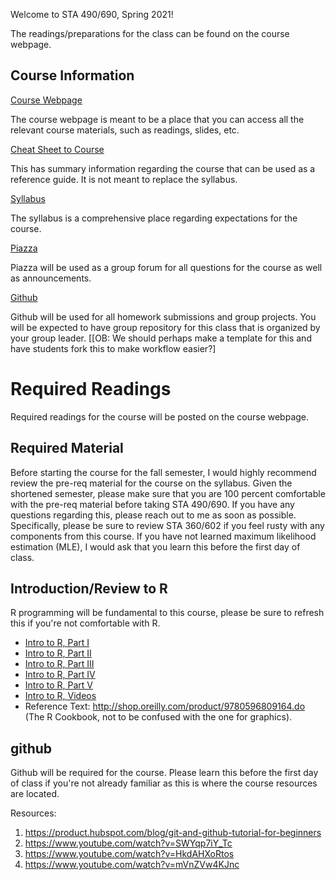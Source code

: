 Welcome to STA 490/690, Spring 2021! 

The readings/preparations for the class can be found on the course webpage.

## Course Information

[Course Webpage](https://resteorts.github.io/teach/almost-all-er.html)

The course webpage is meant to be a place that you can access all the relevant course materials, such as readings, slides, etc. 

[Cheat Sheet to Course]()

This has summary information regarding the course that can be used as a reference guide. It is not meant to replace the syllabus. 

[Syllabus]()

The syllabus is a comprehensive place regarding expectations for the course.

[Piazza]()

Piazza will be used as a group forum for all questions for the course as well as announcements. 

[Github]()

Github will be used for all homework submissions and group projects. You will be expected to have group repository for this class that is organized by your group leader. [[OB: We should perhaps make a template for this and have students fork this to make workflow easier?]

# Required Readings

Required readings for the course will be posted on the course webpage. 

## Required Material

Before starting the course for the fall semester, I would highly recommend review the pre-req material for the course on the syllabus. Given the shortened semester, please make sure that you are 100 percent comfortable with the pre-req material before taking STA 490/690. If you have any questions regarding this, please reach out to me as soon as possible. Specifically, please be sure to review STA 360/602 if you feel rusty with any components from this course. If you have not learned maximum likelihood estimation (MLE), I would ask that you learn this before the first day of class. 

## Introduction/Review to R

R programming will be fundamental to this course, please be sure to refresh this if you're not comfortable with R. 

- [Intro to R, Part I](https://github.com/resteorts/modern-bayes/blob/master/lecturesModernBayes20/background-intro-to-R/introToR-partI.pdf)
- [Intro to R, Part II](https://github.com/resteorts/modern-bayes/blob/master/lecturesModernBayes20/background-intro-to-R/introToR-partII.pdf)
- [Intro to R, Part III](https://github.com/resteorts/modern-bayes/blob/master/lecturesModernBayes20/background-intro-to-R/introToR-partIII.pdf)
- [Intro to R, Part IV](https://github.com/resteorts/modern-bayes/blob/master/lecturesModernBayes20/background-intro-to-R/introToR-partIV.pdf)
- [Intro to R, Part V](https://github.com/resteorts/modern-bayes/blob/master/lecturesModernBayes20/background-intro-to-R/introToR-partV.pdf)
- [Intro to R, Videos](https://github.com/resteorts/modern-bayes/tree/master/lecturesModernBayes20/background-intro-to-R/videos)
- Reference Text: http://shop.oreilly.com/product/9780596809164.do (The R Cookbook, not to be confused with the one for graphics). 

## github

Github will be required for the course. Please learn this before the first day of class if you're not already familiar as this is where the course resources are located. 

Resources:

1. https://product.hubspot.com/blog/git-and-github-tutorial-for-beginners
2. https://www.youtube.com/watch?v=SWYqp7iY_Tc
3. https://www.youtube.com/watch?v=HkdAHXoRtos
4. https://www.youtube.com/watch?v=mVnZVw4KJnc

